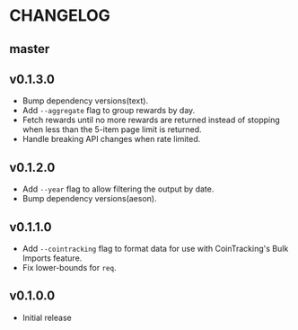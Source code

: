 # CHANGELOG

## master



## v0.1.3.0

* Bump dependency versions(text).
* Add `--aggregate` flag to group rewards by day.
* Fetch rewards until no more rewards are returned instead of stopping when
  less than the 5-item page limit is returned.
* Handle breaking API changes when rate limited.


## v0.1.2.0

* Add `--year` flag to allow filtering the output by date.
* Bump dependency versions(aeson).


## v0.1.1.0

* Add `--cointracking` flag to format data for use with CoinTracking's Bulk
  Imports feature.
* Fix lower-bounds for `req`.


## v0.1.0.0

* Initial release
